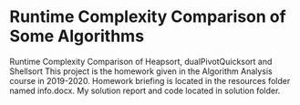 # Runtime Complexity Comparison of Some Algorithms
 Runtime Complexity Comparison of Heapsort, dualPivotQuicksort and Shellsort 
This project is the homework given in the Algorithm Analysis course in 2019-2020.
Homework briefing is located in the resources folder named info.docx.
My solution report and code located in solution folder.
